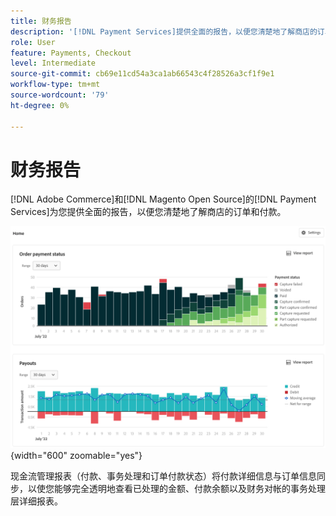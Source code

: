 ```yaml
---
title: 财务报告
description: '[!DNL Payment Services]提供全面的报告，以便您清楚地了解商店的订单和付款。'
role: User
feature: Payments, Checkout
level: Intermediate
source-git-commit: cb69e11cd54a3ca1ab66543c4f28526a3cf1f9e1
workflow-type: tm+mt
source-wordcount: '79'
ht-degree: 0%

---
```


# 财务报告

[!DNL Adobe Commerce]和[!DNL Magento Open Source]的[!DNL Payment Services]为您提供全面的报告，以便您清楚地了解商店的订单和付款。

![财务报表视图](assets/reports-view.png){width="600" zoomable="yes"}

现金流管理报表（付款、事务处理和订单付款状态）将付款详细信息与订单信息同步，以使您能够完全透明地查看已处理的金额、付款余额以及财务对帐的事务处理层详细报表。
